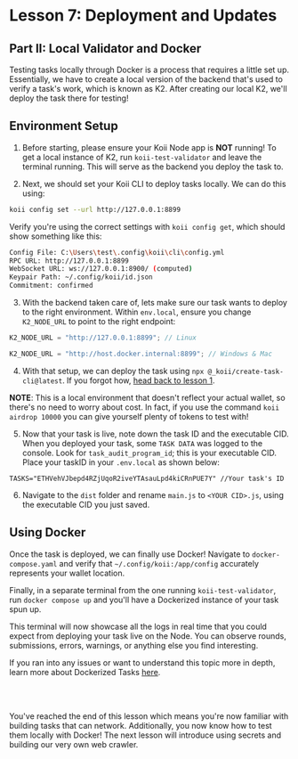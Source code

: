 # Lesson 7: Deployment and Updates

## Part II: Local Validator and Docker

Testing tasks locally through Docker is a process that requires a little set up. Essentially, we have to create a local version of the backend that's used to verify a task's work, which is known as K2. After creating our local K2, we'll deploy the task there for testing!

## Environment Setup

1. Before starting, please ensure your Koii Node app is **NOT** running! To get a local instance of K2, run `koii-test-validator` and leave the terminal running. This will serve as the backend you deploy the task to.

2. Next, we should set your Koii CLI to deploy tasks locally. We can do this using:

```sh
koii config set --url http://127.0.0.1:8899
```

Verify you're using the correct settings with `koii config get`, which should show something like this:

```sh
Config File: C:\Users\test\.config\koii\cli\config.yml
RPC URL: http://127.0.0.1:8899
WebSocket URL: ws://127.0.0.1:8900/ (computed)
Keypair Path: ~/.config/koii/id.json
Commitment: confirmed
```

3. With the backend taken care of, lets make sure our task wants to deploy to the right environment. Within `env.local`, ensure you change `K2_NODE_URL` to point to the right endpoint:

```javascript
K2_NODE_URL = "http://127.0.0.1:8899"; // Linux

K2_NODE_URL = "http://host.docker.internal:8899"; // Windows & Mac
```

4. With that setup, we can deploy the task using `npx @_koii/create-task-cli@latest`. If you forgot how, [head back to lesson 1](../Lesson%201/PartIV.md#deploying-a-task).

**NOTE**: This is a local environment that doesn't reflect your actual wallet, so there's no need to worry about cost. In fact, if you use the command `koii airdrop 10000` you can give yourself plenty of tokens to test with!

5. Now that your task is live, note down the task ID and the executable CID. When you deployed your task, some `TASK DATA` was logged to the console. Look for `task_audit_program_id`; this is your executable CID. Place your taskID in your `.env.local` as shown below:

```dotenv
TASKS="ETHVehVJbepd4RZjUqoR2iveYTAsauLpd4kiCRnPUE7Y" //Your task's ID
```

6. Navigate to the `dist` folder and rename `main.js` to `<YOUR CID>.js`, using the executable CID you just saved.

## Using Docker

Once the task is deployed, we can finally use Docker! Navigate to `docker-compose.yaml` and verify that `~/.config/koii:/app/config` accurately represents your wallet location.

Finally, in a separate terminal from the one running `koii-test-validator`, run `docker compose up` and you'll have a Dockerized instance of your task spun up.

This terminal will now showcase all the logs in real time that you could expect from deploying your task live on the Node. You can observe rounds, submissions, errors, warnings, or anything else you find interesting.

If you ran into any issues or want to understand this topic more in depth, learn more about Dockerized Tasks [here](https://docs.koii.network/develop/write-a-koii-task/task-development-kit-tdk/test/docker-test).

<br>
<br>

You've reached the end of this lesson which means you're now familiar with building tasks that can network. Additionally, you now know how to test them locally with Docker! The next lesson will introduce using secrets and building our very own web crawler.
